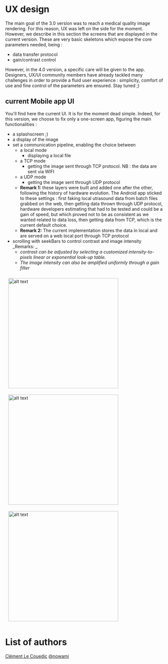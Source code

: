 # UX design
The main goal of the 3.0 version was to reach a medical quality image rendering. For this reason, UX was left on the side for the moment. However, we describe in this section the screens that are displayed in the current version. These are very basic skeletons which expose the core parameters needed, being :
* data transfer protocol
* gain/contrast control 

However, in the 4.0 version, a specific care will be given to the app. Designers, UX/UI community members have already tackled many challenges in order to provide a fluid user experience : simplicity, comfort of use and fine control of the parameters are ensured. Stay tuned ;)

## current Mobile app UI

You'll find here the current UI. It is for the moment dead simple. Indeed, for this version, we choose to fix only a one-screen app, figuring the main functionalities :


* a splashscreen ;\)
* a display of the image
* set a communication pipeline, enabling the choice between
  * a local mode 
    * displaying a local file 
  * a TCP mode 
    * getting the image sent through TCP protocol. NB : the data are sent via WIFI
  * a UDP mode
    * getting the image sent through UDP protocol
  * **Remark 1:** these layers were built and added one after the other, following the history of hardware evolution. The Android app sticked to these settings : first faking local utrasound data from batch files grabbed on the web, then getting data thrown through UDP protocol, hardware developers estimating that had to be tested and could be a gain of speed, but which proved not to be as consistent as we wanted related to data loss, then getting data from TCP, which is the current default choice.
  * **Remark 2:** The current implementation stores the data in local and are served on a web local port through TCP protocol 
* scrolling with seekBars to control contrast and image intensity
  _Remarks: _
  * _contrast can be adjusted by selecting a customized intensity-to-pixels linear or exponential look-up table._
  * _The image intensity can also be amplified uniformly through a gain filter_


<img src="/assets/Screenshot_2017-04-15-16-56-57.png" alt="alt text" width="350px" style="float:left;margin:10px">

<img src="/assets/Screenshot_2017-04-15-16-56-10.png" alt="alt text" width="350px" style="float:left;margin:10px">

<img src="/assets/Screenshot_2017-04-15-16-43-41.png" alt="alt text" width="350px" style="margin:10px">

# List of authors
[Clément Le Couedic](https://github.com/clecoued)
[@nowami](https://github.com/benchoufi)

